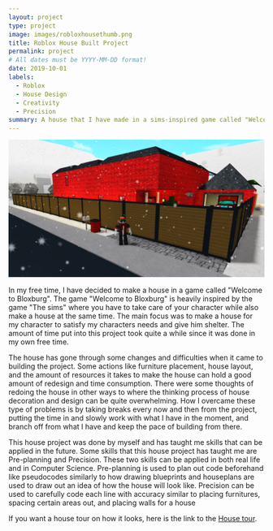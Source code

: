 ```yaml
---
layout: project
type: project
image: images/robloxhousethumb.png
title: Roblox House Built Project
permalink: project
# All dates must be YYYY-MM-DD format!
date: 2019-10-01
labels:
  - Roblox
  - House Design
  - Creativity
  - Precision
summary: A house that I have made in a sims-inspired game called "Welcome to Bloxburg". The game itself was not made by me but the house is.
---
```


 <img src="../images/robloxhouse.png">

In my free time, I have decided to make a house in a game called "Welcome to Bloxburg". The game "Welcome to Bloxburg" is heavily inspired by the game "The sims" where you have to take care of your character while also make a house at the same time. The main focus was to make a house for my character to satisfy my characters needs and give him shelter. The amount of time put into this project took quite a while since it was done in my own free time. 

The house has gone through some changes and difficulties when it came to building the project. Some actions like furniture placement, house layout, and the amount of resources it takes to make the house can hold a good amount of redesign and time consumption. There were some thoughts of redoing the house in other ways to where the thinking process of house decoration and design can be quite overwhelming. How I overcame these type of problems is by taking breaks every now and then from the project, putting the time in and slowly work with what I have in the moment, and branch off from what I have and keep the pace of building from there. 

This house project was done by myself and has taught me skills that can be applied in the future. Some skills that this house project has taught me are Pre-planning and Precision. These two skills can be applied in both real life and in Computer Science. Pre-planning is used to plan out code beforehand like pseudocodes similarly to how drawing blueprints and houseplans are used to draw out an idea of how the house will look like. Precision can be used to carefully code each line with accuracy similar to placing furnitures, spacing certain areas out, and placing walls for a house

If you want a house tour on how it looks, here is the link to the [House tour](https://www.youtube.com/watch?v=bUhYZW8EyqE&feature=youtu.be).




